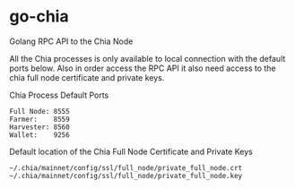 # go-chia
Golang RPC API to the Chia Node

All the Chia processes is only available to local connection with the default ports below.  Also in order access the RPC API it also need access to the chia full node certificate and private keys.

Chia Process Default Ports

    Full Node: 8555
    Farmer:    8559
    Harvester: 8560
    Wallet:    9256

Default location of the Chia Full Node Certificate and Private Keys

	~/.chia/mainnet/config/ssl/full_node/private_full_node.crt
	~/.chia/mainnet/config/ssl/full_node/private_full_node.key
